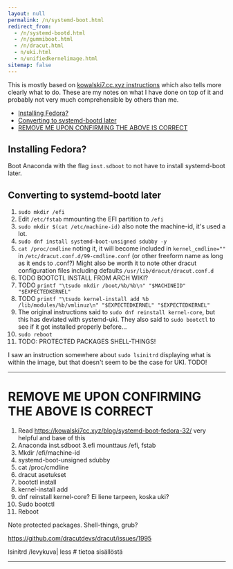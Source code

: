 ```yaml
---
layout: null
permalink: /n/systemd-boot.html
redirect_from:
  - /n/systemd-bootd.html
  - /n/gummiboot.html
  - /n/dracut.html
  - n/uki.html
  - n/unifiedkernelimage.html
sitemap: false
---
```


This is mostly based on [kowalski7.cc.xyz instructions](https://kowalski7cc.xyz/blog/systemd-boot-fedora-32/) which also tells
more clearly what to do. These are my notes on what I have done on top of it
and probably not very much comprehensible by others than me.

<!-- editorconfig-checker-disable -->
<!-- prettier-ignore-start -->

<!-- START doctoc generated TOC please keep comment here to allow auto update -->
<!-- DON'T EDIT THIS SECTION, INSTEAD RE-RUN doctoc TO UPDATE -->

  - [Installing Fedora?](#installing-fedora)
  - [Converting to systemd-bootd later](#converting-to-systemd-bootd-later)
- [REMOVE ME UPON CONFIRMING THE ABOVE IS CORRECT](#remove-me-upon-confirming-the-above-is-correct)

<!-- END doctoc generated TOC please keep comment here to allow auto update -->

<!-- prettier-ignore-end -->
<!-- editorconfig-checker-enable -->

## Installing Fedora?

Boot Anaconda with the flag `inst.sdboot` to not have to install systemd-boot
later.

## Converting to systemd-bootd later

1. `sudo mkdir /efi`
1. Edit `/etc/fstab` mmounting the EFI partition to `/efi`
1. `sudo mkdir $(cat /etc/machine-id)` also note the machine-id, it's used a
   lot.
1. `sudo dnf install systemd-boot-unsigned sdubby -y`
1. `cat /proc/cmdline` noting it, it will become included in
   `kernel_cmdline=""` in `/etc/dracut.conf.d/99-cmdline.conf` (or other
   freeform name as long as it ends to .conf?) Might also be worth it to note
   other dracut configuration files including defaults
   `/usr/lib/dracut/dracut.conf.d`
1. TODO BOOTCTL INSTALL FROM ARCH WIKI?
1. TODO `printf "\tsudo mkdir /boot/%b/%b\n" "$MACHINEID" "$EXPECTEDKERNEL"`
1. TODO `printf "\tsudo kernel-install add %b /lib/modules/%b/vmlinuz\n" "$EXPECTEDKERNEL" "$EXPECTEDKERNEL"`
1. The original instructions said to `sudo dnf reinstall kernel-core`, but
   this has deviated with systemd-uki. They also said to `sudo bootctl` to
   see if it got installed properly before...
1. `sudo reboot`
1. TODO: PROTECTED PACKAGES SHELL-THINGS!

I saw an instruction somewhere about `sudo lsinitrd` displaying what is within
the image, but that doesn't seem to be the case for UKI. TODO!

---

# REMOVE ME UPON CONFIRMING THE ABOVE IS CORRECT

1. Read https://kowalski7cc.xyz/blog/systemd-boot-fedora-32/ very helpful and base of this
2. Anaconda inst.sdboot
   3.efi mounttaus /efi, fstab
3. Mkdir /efi/machine-id
4. systemd-boot-unsigned sdubby
5. cat /proc/cmdline
6. dracut asetukset
7. bootctl install
8. kernel-install add
9. dnf reinstall kernel-core? Ei liene tarpeen, koska uki?
10. Sudo bootctl
11. Reboot

Note protected packages. Shell-things, grub?

https://github.com/dracutdevs/dracut/issues/1995

lsinitrd /levykuva| less # tietoa sisällöstä

---
